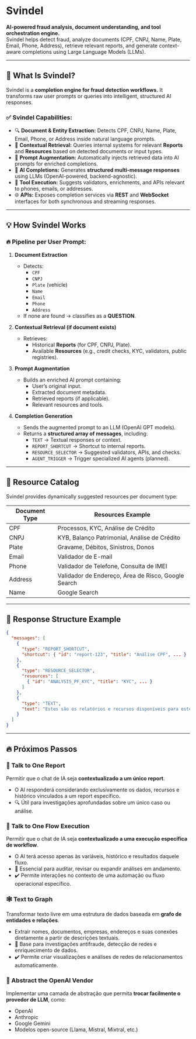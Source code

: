 # Svindel

**AI-powered fraud analysis, document understanding, and tool orchestration engine.**  
Svindel helps detect fraud, analyze documents (CPF, CNPJ, Name, Plate, Email, Phone, Address), retrieve relevant reports, and generate context-aware completions using Large Language Models (LLMs).

---

## 🚀 What Is Svindel?

Svindel is a **completion engine for fraud detection workflows.** It transforms raw user prompts or queries into intelligent, structured AI responses.

### ✅ Svindel Capabilities:
- 🔍 **Document & Entity Extraction:** Detects CPF, CNPJ, Name, Plate, Email, Phone, or Address inside natural language prompts.
- 🔗 **Contextual Retrieval:** Queries internal systems for relevant **Reports** and **Resources** based on detected documents or input types.
- 🧠 **Prompt Augmentation:** Automatically injects retrieved data into AI prompts for enriched completions.
- 💬 **AI Completions:** Generates **structured multi-message responses** using LLMs (OpenAI-powered, backend-agnostic).
- 🔧 **Tool Execution:** Suggests validators, enrichments, and APIs relevant to phones, emails, or addresses.
- 🌐 **APIs:** Exposes completion services via **REST** and **WebSocket** interfaces for both synchronous and streaming responses.

---

## 💡 How Svindel Works

### 🔥 Pipeline per User Prompt:

1. **Document Extraction**
   - Detects:
     - `CPF`
     - `CNPJ`
     - `Plate` (vehicle)
     - `Name`
     - `Email`
     - `Phone`
     - `Address`
   - If none are found → classifies as a **QUESTION**.

2. **Contextual Retrieval (if document exists)**
   - Retrieves:
     - Historical **Reports** (for CPF, CNPJ, Plate).
     - Available **Resources** (e.g., credit checks, KYC, validators, public registries).

3. **Prompt Augmentation**
   - Builds an enriched AI prompt containing:
     - User’s original input.
     - Extracted document metadata.
     - Retrieved reports (if applicable).
     - Relevant resources and tools.

4. **Completion Generation**
   - Sends the augmented prompt to an LLM (OpenAI GPT models).
   - Returns a **structured array of messages**, including:
     - `TEXT` → Textual responses or context.
     - `REPORT_SHORTCUT` → Shortcut to internal reports.
     - `RESOURCE_SELECTOR` → Suggested validators, APIs, and checks.
     - `AGENT_TRIGGER` → Trigger specialized AI agents (planned).

---

## 🧠 Resource Catalog

Svindel provides dynamically suggested resources per document type:

| Document Type | Resources Example                                   |
|----------------|-----------------------------------------------------|
| CPF            | Processos, KYC, Análise de Crédito                 |
| CNPJ           | KYB, Balanço Patrimonial, Análise de Crédito       |
| Plate          | Gravame, Débitos, Sinistros, Donos                 |
| Email          | Validador de E-mail                                |
| Phone          | Validador de Telefone, Consulta de IMEI           |
| Address        | Validador de Endereço, Área de Risco, Google Search |
| Name           | Google Search                                       |

---

## 🧩 Response Structure Example

```json
{
  "messages": [
    {
      "type": "REPORT_SHORTCUT",
      "shortcut": { "id": "report-123", "title": "Análise CPF", ... }
    },
    {
      "type": "RESOURCE_SELECTOR",
      "resources": [
        { "id": "ANALYSIS_PF_KYC", "title": "KYC", ... }
      ]
    },
    {
      "type": "TEXT",
      "text": "Estes são os relatórios e recursos disponíveis para este CPF."
    }
  ]
}
```
---

## 🔥 Próximos Passos

### 📄 Talk to One Report
Permitir que o chat de IA seja **contextualizado a um único report**.

- O AI responderá considerando exclusivamente os dados, recursos e histórico vinculados a um report específico.
- 🔍 Útil para investigações aprofundadas sobre um único caso ou análise.

### 🔄 Talk to One Flow Execution
Permitir que o chat de IA seja **contextualizado a uma execução específica de workflow**.

- O AI terá acesso apenas às variáveis, histórico e resultados daquele fluxo.
- 🔄 Essencial para auditar, revisar ou expandir análises em andamento.
- ✔️ Permite interações no contexto de uma automação ou fluxo operacional específico.


### 🕸️ Text to Graph
Transformar texto livre em uma estrutura de dados baseada em **grafo de entidades e relações**.

- Extrair nomes, documentos, empresas, endereços e suas conexões diretamente a partir de descrições textuais.
- 🔗 Base para investigações antifraude, detecção de redes e enriquecimento de dados.
- ✔️ Permite criar visualizações e análises de redes de relacionamentos automaticamente.


### 🧠 Abstract the OpenAI Vendor
Implementar uma camada de abstração que permita **trocar facilmente o provedor de LLM**, como:

- OpenAI
- Anthropic
- Google Gemini
- Modelos open-source (Llama, Mistral, Mixtral, etc.)
